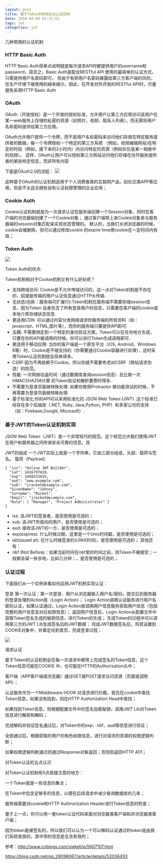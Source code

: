 ```yaml
---
layout: post
title: 基于Token的WEB后台认证机制
date: 2018-04-09 02:37:52
tags: jwt
categories: jwt
---
```


几种常用的认证机制

### HTTP Basic Auth

HTTP Basic Auth简单点说明就是每次请求API时都提供用户的username和password，简言之，Basic Auth是配合RESTful API 使用的最简单的认证方式，只需提供用户名密码即可，
但由于有把用户名密码暴露给第三方客户端的风险，在生产环境下被使用的越来越少。因此，在开发对外开放的RESTful API时，尽量避免采用HTTP Basic Auth


### OAuth

OAuth（开放授权）是一个开放的授权标准，允许用户让第三方应用访问该用户在某一web服务上存储的私密的资源（如照片，视频，联系人列表），而无需将用户名和密码提供给第三方应用。

OAuth允许用户提供一个令牌，而不是用户名和密码来访问他们存放在特定服务提供者的数据。每一个令牌授权一个特定的第三方系统
（例如，视频编辑网站)在特定的时段（例如，接下来的2小时内）内访问特定的资源（例如仅仅是某一相册中的视频）。
这样，OAuth让用户可以授权第三方网站访问他们存储在另外服务提供者的某些特定信息，而非所有内容

<!-- more -->

下面是OAuth2.0的流程：
![](http://p2jr3pegk.bkt.clouddn.com/jwt01.png)

这种基于OAuth的认证机制适用于个人消费者类的互联网产品，如社交类APP等应用，但是不太适合拥有自有认证权限管理的企业应用；


### Cookie Auth

Cookie认证机制就是为一次请求认证在服务端创建一个Session对象，同时在客户端的浏览器端创建了一个Cookie对象；
通过客户端带上来Cookie对象来与服务器端的session对象匹配来实现状态管理的。
默认的，当我们关闭浏览器的时候，cookie会被删除。但可以通过修改cookie 的expire time使cookie在一定时间内有效；


### Token Auth


![](http://p2jr3pegk.bkt.clouddn.com/jwt02.png)

Token Auth的优点:

Token机制相对于Cookie机制又有什么好处呢？

- 支持跨域访问: Cookie是不允许垮域访问的，这一点对Token机制是不存在的，前提是传输的用户认证信息通过HTTP头传输.
- 无状态(也称：服务端可扩展行):Token机制在服务端不需要存储session信息，因为Token 自身包含了所有登录用户的信息，只需要在客户端的cookie或本地介质存储状态信息.
- 更适用CDN: 可以通过内容分发网络请求你服务端的所有资料（如：javascript，HTML,图片等），而你的服务端只要提供API即可.
- 去耦: 不需要绑定到一个特定的身份验证方案。Token可以在任何地方生成，只要在你的API被调用的时候，你可以进行Token生成调用即可.
- 更适用于移动应用: 当你的客户端是一个原生平台（iOS, Android，Windows 8等）时，Cookie是不被支持的（你需要通过Cookie容器进行处理），这时采用Token认证机制就会简单得多。
- CSRF:因为不再依赖于Cookie，所以你就不需要考虑对CSRF（跨站请求伪造）的防范。
- 性能: 一次网络往返时间（通过数据库查询session信息）总比做一次HMACSHA256计算 的Token验证和解析要费时得多.
- 不需要为登录页面做特殊处理: 如果你使用Protractor 做功能测试的时候，不再需要为登录页面做特殊处理.
- 基于标准化:你的API可以采用标准化的 JSON Web Token (JWT). 这个标准已经存在多个后端库（.NET, Ruby, Java,Python, PHP）和多家公司的支持（如：Firebase,Google, Microsoft）.


### 基于JWT的Token认证机制实现

JSON Web Token（JWT）是一个非常轻巧的规范。这个规范允许我们使用JWT在用户和服务器之间传递安全可靠的信息。其

JWT的组成
一个JWT实际上就是一个字符串，它由三部分组成，头部、载荷与签名。
载荷（Payload）

```
{ "iss": "Online JWT Builder", 
  "iat": 1416797419, 
  "exp": 1448333419, 
  "aud": "www.example.com", 
  "sub": "jrocket@example.com", 
  "GivenName": "Johnny", 
  "Surname": "Rocket", 
  "Email": "jrocket@example.com", 
  "Role": [ "Manager", "Project Administrator" ] 
}
```

- iss: 该JWT的签发者，是否使用是可选的；
- sub: 该JWT所面向的用户，是否使用是可选的；
- aud: 接收该JWT的一方，是否使用是可选的；
- exp(expires): 什么时候过期，这里是一个Unix时间戳，是否使用是可选的；
- iat(issued at): 在什么时候签发的(UNIX时间)，是否使用是可选的；
其他还有：
- nbf (Not Before)：如果当前时间在nbf里的时间之前，则Token不被接受；一般都会留一些余地，比如几分钟；，是否使用是可选的；



### 认证过程

下面我们从一个实例来看如何运用JWT机制实现认证：

登录
第一次认证：第一次登录，用户从浏览器输入用户名/密码，提交后到服务器的登录处理的Action层（Login Action）；
Login Action调用认证服务进行用户名密码认证，如果认证通过，Login Action层调用用户信息服务获取用户信息（包括完整的用户信息及对应权限信息）；
返回用户信息后，Login Action从配置文件中获取Token签名生成的秘钥信息，进行Token的生成；
生成Token的过程中可以调用第三方的JWT Lib生成签名后的JWT数据；
完成JWT数据签名后，将其设置到COOKIE对象中，并重定向到首页，完成登录过程；

![](http://p2jr3pegk.bkt.clouddn.com/jwt03.png)

请求认证

基于Token的认证机制会在每一次请求中都带上完成签名的Token信息，这个Token信息可能在COOKIE
中，也可能在HTTP的Authorization头中；

客户端（APP客户端或浏览器）通过GET或POST请求访问资源（页面或调用API）；

认证服务作为一个Middleware HOOK 对请求进行拦截，首先在cookie中查找Token信息，如果没有找到，则在HTTP Authorization Head中查找；

如果找到Token信息，则根据配置文件中的签名加密秘钥，调用JWT Lib对Token信息进行解密和解码；

完成解码并验证签名通过后，对Token中的exp、nbf、aud等信息进行验证；

全部通过后，根据获取的用户的角色权限信息，进行对请求的资源的权限逻辑判断；

如果权限逻辑判断通过则通过Response对象返回；否则则返回HTTP 401；


对Token认证的五点认识

对Token认证机制有5点直接注意的地方：

一个Token就是一些信息的集合；

在Token中包含足够多的信息，以便在后续请求中减少查询数据库的几率；

服务端需要对cookie和HTTP Authrorization Header进行Token信息的检查；

基于上一点，你可以用一套token认证代码来面对浏览器类客户端和非浏览器类客户端；

因为token是被签名的，所以我们可以认为一个可以解码认证通过的token是由我们系统发放的，其中带的信息是合法有效的；


参考：http://www.cnblogs.com/xiekeli/p/5607107.html

https://blog.csdn.net/qq_28098067/article/details/52036493
